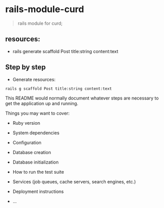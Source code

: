 # rails-module-curd
> rails module for curd;

## resources:
+ rails generate scaffold Post title:string content:text  

## Step by step
+ Generate resources:
```shell
rails g scaffold Post title:string content:text
```

This README would normally document whatever steps are necessary to get the
application up and running.

Things you may want to cover:

* Ruby version

* System dependencies

* Configuration

* Database creation

* Database initialization

* How to run the test suite

* Services (job queues, cache servers, search engines, etc.)

* Deployment instructions

* ...
